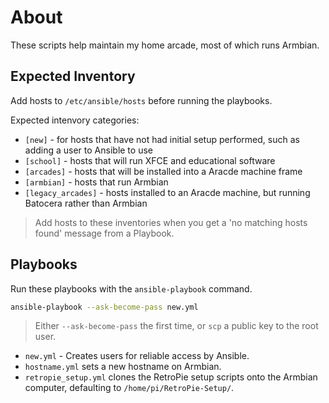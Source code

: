 
# About

These scripts help maintain my home arcade, most of which runs Armbian.

## Expected Inventory

Add hosts to `/etc/ansible/hosts` before running the playbooks.

Expected intenvory categories:

- `[new]` - for hosts that have not had initial setup performed, such as adding a user to Ansible to use
- `[school]` - hosts that will run XFCE and educational software
- `[arcades]` - hosts that will be installed into a Aracde machine frame
- `[armbian]` - hosts that run Armbian
- `[legacy_arcades]` - hosts installed to an Aracde machine, but running Batocera rather than Armbian

> Add hosts to these inventories when you get a 'no matching hosts found' message from a Playbook.

## Playbooks

Run these playbooks with the `ansible-playbook` command.

```sh
ansible-playbook --ask-become-pass new.yml
```

> Either `--ask-become-pass` the first time, or `scp` a public key to the root user.

- `new.yml` - Creates users for reliable access by Ansible.
- `hostname.yml` sets a new hostname on Armbian.
- `retropie_setup.yml` clones the RetroPie setup scripts onto the Armbian computer, defaulting to `/home/pi/RetroPie-Setup/`.


